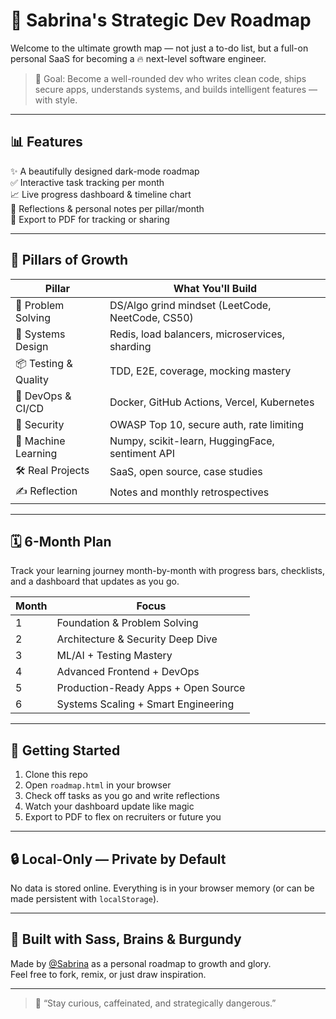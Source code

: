 # 🌙 Sabrina's Strategic Dev Roadmap

Welcome to the ultimate growth map — not just a to-do list, but a full-on personal SaaS for becoming a 🔥 next-level software engineer.

> 🎯 Goal: Become a well-rounded dev who writes clean code, ships secure apps, understands systems, and builds intelligent features — with style.

---

## 📊 Features

✨ A beautifully designed dark-mode roadmap  
✅ Interactive task tracking per month  
📈 Live progress dashboard & timeline chart  
📝 Reflections & personal notes per pillar/month  
📄 Export to PDF for tracking or sharing  

---

## 🧱 Pillars of Growth

| Pillar                 | What You'll Build |
|------------------------|-------------------|
| 🧩 Problem Solving     | DS/Algo grind mindset (LeetCode, NeetCode, CS50) |
| 🔧 Systems Design      | Redis, load balancers, microservices, sharding |
| 📦 Testing & Quality   | TDD, E2E, coverage, mocking mastery |
| 🧠 DevOps & CI/CD      | Docker, GitHub Actions, Vercel, Kubernetes |
| 🔐 Security            | OWASP Top 10, secure auth, rate limiting |
| 🤖 Machine Learning    | Numpy, scikit-learn, HuggingFace, sentiment API |
| 🛠️ Real Projects       | SaaS, open source, case studies |
| ✍️ Reflection          | Notes and monthly retrospectives |

---

## 🗓️ 6-Month Plan

Track your learning journey month-by-month with progress bars, checklists, and a dashboard that updates as you go.

| Month | Focus                                |
|-------|---------------------------------------|
| 1     | Foundation & Problem Solving          |
| 2     | Architecture & Security Deep Dive     |
| 3     | ML/AI + Testing Mastery               |
| 4     | Advanced Frontend + DevOps            |
| 5     | Production-Ready Apps + Open Source   |
| 6     | Systems Scaling + Smart Engineering   |

---

## 🚀 Getting Started

1. Clone this repo  
2. Open `roadmap.html` in your browser  
3. Check off tasks as you go and write reflections  
4. Watch your dashboard update like magic  
5. Export to PDF to flex on recruiters or future you

---

## 🔒 Local-Only — Private by Default

No data is stored online. Everything is in your browser memory (or can be made persistent with `localStorage`).

---

## 🧁 Built with Sass, Brains & Burgundy

Made by [@Sabrina](#) as a personal roadmap to growth and glory.  
Feel free to fork, remix, or just draw inspiration.

---

> 💬 “Stay curious, caffeinated, and strategically dangerous.”
